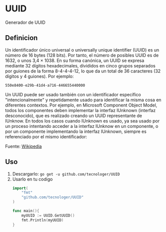 # UUID

Generador de UUID

## Definicion

Un identificador único universal o universally unique identifier (UUID) es un número de 16 bytes (128 bits). Por tanto, el número de posibles UUID es de 1632, o unos 3,4 × 1038. En su forma canónica, un UUID se expresa mediante 32 dígitos hexadecimales, divididos en cinco grupos separados por guiones de la forma 8-4-4-4-12, lo que da un total de 36 caracteres (32 dígitos y 4 guiones). Por ejemplo:

`550e8400-e29b-41d4-a716-446655440000`

Un UUID puede ser usado también con un identificador específico "intencionalmente" y repetidamente usado para identificar la misma cosa en diferentes contextos. Por ejemplo, en Microsoft Component Object Model, todos los componentes deben implementar la interfaz IUnknown (interfaz desconocido), que es realizado creando un UUID representante de IUnknow. En todos los casos cuando IUnknown es usado, ya sea usado por un proceso intentando acceder a la interfaz IUnknow en un componente, o por un componente implementando la interfaz IUnknown, siempre es referenciado por el mismo identificador:

Fuente: [Wikipedia][1]

## Uso

1. Descargarlo: `go get -u github.com/tecnologer/UUID`
2. Usarlo en tu codigo
    ```Go
    import(
        "fmt"
        "github.com/tecnologer/UUID"
    )

    func main(){
        myUUID := UUID.GetUUID()
        fmt.Println(myUUID)
    }
    ```

[1]: <https://es.wikipedia.org/wiki/Identificador_%C3%BAnico_universal>
